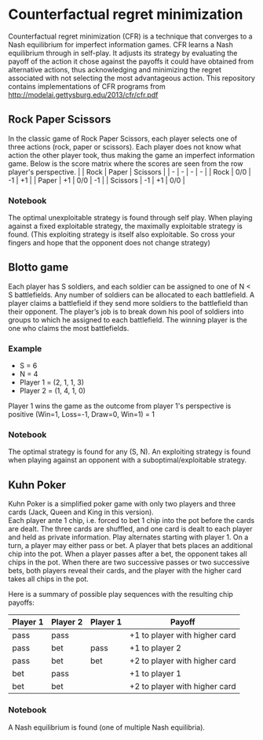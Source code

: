 # Counterfactual regret minimization

Counterfactual regret minimization (CFR) is a technique that converges to a Nash equilibrium for imperfect information games.
CFR learns a Nash equilibrium through in self-play.
It adjusts its strategy by evaluating the payoff of the action it chose against the payoffs it could have obtained from alternative actions, thus acknowledging and minimizing the regret associated with not selecting the most advantageous action.
This repository contains implementations of CFR programs from http://modelai.gettysburg.edu/2013/cfr/cfr.pdf

## Rock Paper Scissors
In the classic game of Rock Paper Scissors, each player selects one of three actions (rock, paper or scissors).
Each player does not know what action the other player took, thus making the game an imperfect information game. Below is the score matrix where the scores are seen from the row player's perspective.
| | Rock  | Paper | Scissors |
| - | - | - | - |
| Rock  | 0/0 | -1 | +1 |
| Paper  | +1 | 0/0 | -1 |
| Scissors  | -1 | +1 | 0/0 |

### Notebook
The optimal unexploitable strategy is found through self play.
When playing against a fixed exploitable strategy, the maximally exploitable strategy is found. (This exploiting strategy is itself also exploitable. So cross your fingers and hope that the opponent does not change strategy)

## Blotto game
Each player has S soldiers, and each soldier can be assigned to one of N < S battlefields.
Any number of soldiers can be allocated to each battlefield.
A player claims a battlefield if they send more soldiers to the battlefield than their opponent.
The player’s job is to break down his pool of soldiers into groups to which he assigned to each battlefield.
The winning player is the one who claims the most battlefields.

### Example
- S = 6
- N = 4
- Player 1 = (2, 1, 1, 3)
- Player 2 = (1, 4, 1, 0)
  
Player 1 wins the game as the outcome from player 1's perspective is positive (Win=1, Loss=-1, Draw=0, Win=1) = 1

### Notebook
The optimal strategy is found for any (S, N). An exploiting strategy is found when playing against an opponent with a suboptimal/exploitable strategy.

## Kuhn Poker
Kuhn Poker is a simplified poker game with only two players and three cards (Jack, Queen and King in this version).  
Each player ante 1 chip, i.e. forced to bet 1 chip into the pot before the cards are dealt. The three cards are
shuffled, and one card is dealt to each player and held as private information. Play alternates starting
with player 1. On a turn, a player may either pass or bet. A player that bets places an additional chip
into the pot. When a player passes after a bet, the opponent takes all chips in the pot. When there
are two successive passes or two successive bets, both players reveal their cards, and the player with
the higher card takes all chips in the pot.

Here is a summary of possible play sequences with the resulting chip payoffs:

| Player 1  | Player 2 | Player 1 | Payoff |
| - | - | - | - |
| pass | pass | | +1 to player with higher card
| pass | bet | pass | +1 to player 2
| pass | bet | bet | +2 to player with higher card
| bet | pass | | +1 to player 1
| bet | bet | | +2 to player with higher card

### Notebook
A Nash equilibrium is found (one of multiple Nash equilibria).
